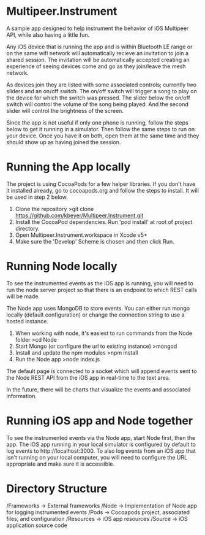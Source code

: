 Multipeer.Instrument
====================

A sample app designed to help instrument the behavior of iOS Multipeer API, while also having a little fun.

Any iOS device that is running the app and is within Bluetooth LE range or on the same wifi network will automatically recieve an invitation to join a shared session.  The invitation will be automatically accepted creating an experience of seeing devices come and go as they join/leave the mesh network.

As devices join they are listed with some associated controls; currently two sliders and an on/off switch.  The on/off switch will trigger a song to play on the device for which the switch was pressed.  The slider below the on/off switch will control the volume of the song being played.  And the second slider will control the brightness of the screen.

Since the app is not useful if only one phone is running, follow the steps below to get it running in a simulator.  Then follow the same steps to run on your device.  Once you have it on both, open them at the same time and they should show up as having joined the session.


Running the App locally
=======================

The project is using CocoaPods for a few helper libraries.  If you don't have it installed already, go to cocoapods.org and follow the steps to install.  It will be used in step 2 below.

1. Clone the repository >git clone https://github.com/kbeyer/Multipeer.Instrument.git
2. Install the CocoaPod dependencies.  Run 'pod install' at root of project directory.
3. Open Multipeer.Instrument.workspace in Xcode v5+
4. Make sure the 'Develop' Scheme is chosen and then click Run.


Running Node locally
====================

To see the instrumented events as the iOS app is running, you will need to run the node server project so that there is an endpoint to which REST calls will be made.

The Node app uses MongoDB to store events.  You can either run mongo locally (default configuration) or change the connection string to use a hosted instance.

1. When working with node, it's easiest to run commands from the Node folder >cd Node
2. Start Mongo (or configure the url to existing instance) >mongod
3. Install and update the npm modules >npm install
4. Run the Node app >node index.js


The default page is connected to a socket which will append events sent to the Node REST API from the iOS app in real-time to the text area.

In the future, there will be charts that visualize the events and associated information.


Running iOS app and Node together
=================================

To see the instrumented events via the Node app, start Node first, then the app.  The iOS app running in your local simulator is configured by default to log events to http://localhost:3000.  To also log events from an iOS app that isn't running on your local computer, you will need to configure the URL appropriate and make sure it is accessible.


Directory Structure
===================

/Frameworks -> External frameworks
/Node       -> Implementation of Node app for logging instrumented events
/Pods       -> Cocoapods project, associated files, and configuration
/Resources  -> iOS app resources
/Source     -> iOS application source code



